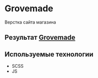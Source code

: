 # Grovemade
Верстка сайта магазина 
## Результат [Grovemade](https://regemler.github.io/Grovemade/)
## Используемые технологии 
- SCSS
- JS
